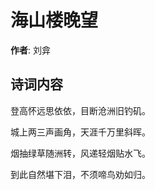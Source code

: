 # 海山楼晚望

**作者**: 刘弇

## 诗词内容

登高怀远思依依，目断沧洲旧钓矶。

城上两三声画角，天涯千万里斜晖。

烟抽绿草随洲转，风递轻烟贴水飞。

到此自然堪下泪，不须啼鸟劝如归。

